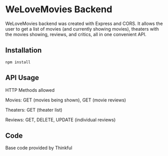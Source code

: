 # WeLoveMovies Backend

WeLoveMovies backend was created with Express and CORS. It allows the user to get a list of movies (and currently showing movies), theaters with the movies showing, reviews, and critics, all in one convenient API.

## Installation

```
npm install
```

## API Usage

HTTP Methods allowed

Movies: GET (movies being shown), GET (movie reviews)

Theaters: GET (theater list)

Reviews: GET, DELETE, UPDATE (individual reviews)

## Code

Base code provided by Thinkful
